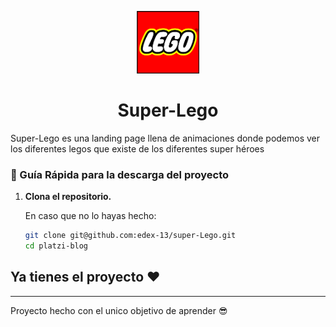 <p align="center">
    <img alt="logo de lego" src="./src/img/logo-lego.png" width="100" />
</p>
<h1 align="center">
Super-Lego
</h1>

<p>Super-Lego es una landing page  llena de animaciones donde podemos ver los diferentes legos que existe  de los diferentes super héroes</p>

### 🤖 Guía Rápida para la descarga del proyecto

1.  **Clona el repositorio.**

    En caso que no lo hayas hecho: 
    ```sh
    git clone git@github.com:edex-13/super-Lego.git
    cd platzi-blog
    ```
## Ya tienes el proyecto ❤
--------

Proyecto hecho con el unico objetivo de aprender 😎